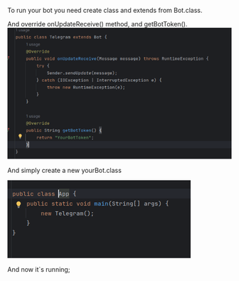 To run your bot you need create class and extends from Bot.class.

And override onUpdateReceive() method, and getBotToken().
![img.png](img.png)

And simply create a new yourBot.class

![img_1.png](img_1.png)

And now it`s running;